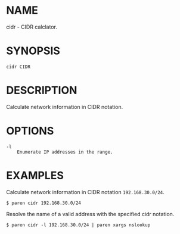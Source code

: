 # NAME
cidr - CIDR calclator.

# SYNOPSIS

    cidr CIDR

# DESCRIPTION
Calculate network information in CIDR notation.

# OPTIONS

    -l
        Enumerate IP addresses in the range.

# EXAMPLES
Calculate network information in CIDR notation `192.168.30.0/24`.

    $ paren cidr 192.168.30.0/24

Resolve the name of a valid address with the specified cidr notation.

    $ paren cidr -l 192.168.30.0/24 | paren xargs nslookup
